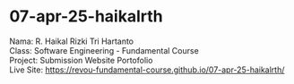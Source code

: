 # 07-apr-25-haikalrth

Nama: R. Haikal Rizki Tri Hartanto  
Class: Software Engineering - Fundamental Course  
Project: Submission Website Portofolio  
Live Site: https://revou-fundamental-course.github.io/07-apr-25-haikalrth/
